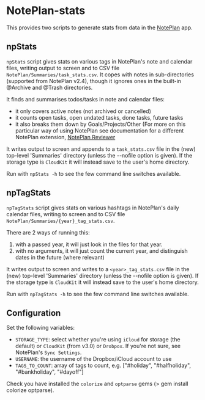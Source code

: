 # NotePlan-stats
This provides two scripts to generate stats from data in the [NotePlan](https://noteplan.co/) app.

<!-- Yes, I'll keep both around. New users will get CloudKit by default, if someone still has files in iCloud Drive, NotePlan will keep iCloud Drive by default till the user changes it manually. 
Folders inside "Notes" will be uploaded. I didn't try adding folders in "Calendar", but they definitely won't be added in the root folder. Also hidden files won't be synced, such as files starting with a dot. -->

## npStats
`npStats` script gives stats on various tags in NotePlan's note and calendar files, writing output to screen and to CSV file <code>NotePlan/Summaries/task_stats.csv</code>.
It copes with notes in sub-directories (supported from NotePlan v2.4), though it ignores ones in the built-in @Archive and @Trash directories.

It finds and summarises todos/tasks in note and calendar files:
- it only covers active notes (not archived or cancelled)
- it counts open tasks, open undated tasks, done tasks, future tasks
- it also breaks them down by Goals/Projects/Other (For more on this particular way of using NotePlan see documentation for a different NotePlan extension, [NotePlan Reviewer]((https://github.com/jgclark/NotePlan-review).)

It writes output to screen and appends to a `task_stats.csv` file in the (new) top-level 'Summaries' directory (unless the --nofile option is given). If the storage type is `CloudKit` it will instead save to the user's home directory.

Run with <code>npStats -h</code> to see the few command line switches available.

## npTagStats
`npTagStats` script gives stats on various hashtags in NotePlan's daily calendar files, writing to screen and to CSV file <code>NotePlan/Summaries/{year}_tag_stats.csv</code>.

There are 2 ways of running this:

1. with a passed year, it will just look in the files for that year.
2. with no arguments, it will just count the current year, and distinguish dates in the future (where relevant)

It writes output to screen and writes to a `<year>_tag_stats.csv` file in the (new) top-level 'Summaries' directory (unless the --nofile option is given).  If the storage type is `CloudKit` it will instead save to the user's home directory.

Run with <code>npTagStats -h</code> to see the few command line switches available.

## Configuration
Set the following variables:
- <code>STORAGE_TYPE</code>: select whether you're using `iCloud` for storage (the default) or `CloudKit` (from v3.0) or `Drobpox`. If you're not sure, see NotePlan's `Sync Settings`.
- <code>USERNAME</code>: the username of the Dropbox/iCloud account to use
- <code>TAGS_TO_COUNT</code>: array of tags to count, e.g. ["#holiday", "#halfholiday", "#bankholiday", "#dayoff"]

Check you have installed the `colorize` and `optparse` gems (> gem install colorize optparse).

